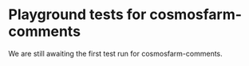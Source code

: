 # Playground tests for cosmosfarm-comments
We are still awaiting the first test run for cosmosfarm-comments.
